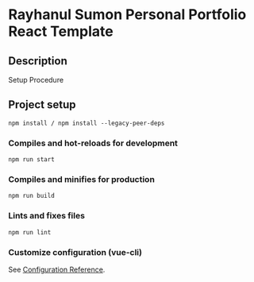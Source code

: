 # Rayhanul Sumon Personal Portfolio React Template

## Description

Setup Procedure 
 
## Project setup

```
npm install / npm install --legacy-peer-deps 
``` 

### Compiles and hot-reloads for development

```
npm run start  
```

### Compiles and minifies for production

```
npm run build     
```    
 
### Lints and fixes files 

```
npm run lint
```

### Customize configuration (vue-cli)

See [Configuration Reference](https://cli.vuejs.org/config/).
